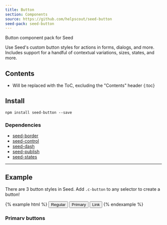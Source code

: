```yaml
---
title: Button
section: Components
source: https://github.com/helpscout/seed-button
seed-pack: seed-button
---
```


Button component pack for Seed

Use Seed's custom button styles for actions in forms, dialogs, and more. Includes support for a handful of contextual variations, sizes, states, and more.

## Contents

* Will be replaced with the ToC, excluding the "Contents" header
{:toc}

## Install

```
npm install seed-button --save
```


### Dependencies

* [seed-border](/packs/seed-border)
* [seed-control](/packs/seed-control)
* [seed-dash](/packs/seed-dash)
* [seed-publish](/packs/seed-publish)
* [seed-states](/packs/seed-states)


---


## Example

There are 3 button styles in Seed. Add ``.c-button`` to any selector to create a button!

{% example html %}
<button class="c-button">Regular</button>
<button class="c-button c-button--primary">Primary</button>
<button class="c-button c-button--link">Link</button>
{% endexample %}



### Primary buttons

Just a heads up regarding primary buttons - Try to have only 1 primary button per view.
Remember.. When every button is primary, **no button will be**.

{% example html %}
<button class="c-button c-button--primary">OMG</button>
<button class="c-button c-button--primary">Too many</button>
<button class="c-button c-button--primary">Primary buttons!</button>
{% endexample %}



### Styling non-button elements

As long as you attach the ``.c-button`` class, the button style can be applied to any selector. Just a heads up, for accessbility purposes, be sure to add ``role="button"`` to non-buttons if you choose to "buttonize" them.

{% example html %}
<a href="#" role="button" class="c-button">Link disguised as Button</a>
{% endexample %}



---



## Sizes

Alternate button sizes are available but should be used sparringly. Avoid using large/small buttons next to standard sized buttons or form elements.


### Large buttons

{% example html %}
<button class="c-button c-button--lg">Regular</button>
<button class="c-button c-button--primary c-button--lg">Primary</button>
<button class="c-button c-button--link c-button--lg">Link</button>
{% endexample %}


### Medium buttons

{% example html %}
<button class="c-button c-button--md">Regular</button>
<button class="c-button c-button--primary c-button--md">Primary</button>
<button class="c-button c-button--link c-button--md">Link</button>
{% endexample %}


### Small buttons

{% example html %}
<button class="c-button c-button--sm">Regular</button>
<button class="c-button c-button--primary c-button--sm">Primary</button>
<button class="c-button c-button--link c-button--sm">Link</button>
{% endexample %}


---



## States

Below are state styles that can be applied to ``.c-button`` elements.

{% example html %}
<button class="c-button is-success">Success</button>
<button class="c-button is-error">Error</button>
<button class="c-button is-warning">Warning</button>
{% endexample %}


### Disabled

{% example html %}
<button class="c-button" disabled>Regular</button>
<button class="c-button c-button--primary" disabled>Primary</button>
<button class="c-button c-button--link" disabled>Link</button>
{% endexample %}


---



## Button groups

{% example html %}
<div class="o-control-group" role="group">
  <button class="c-button c-button--sm">Button</button>
  <button class="c-button c-button--sm">Button</button>
  <button class="c-button c-button--sm">Button</button>
</div>
{% endexample %}



---



## Related

* [seed-control-group](/packs/seed-control-group)
* [seed-dropdown](/packs/seed-dropdown)
